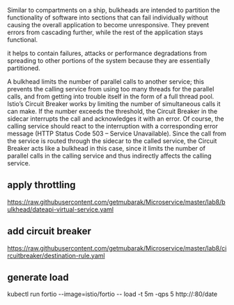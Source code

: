 
Similar to compartments on a ship, bulkheads are intended to partition the functionality of software into sections that can fail individually without causing the overall application to become unresponsive. They prevent errors from cascading further, while the rest of the application stays functional.

it helps to contain failures, attacks or performance degradations from spreading to other portions of the system because they are essentially partitioned.

A bulkhead limits the number of parallel calls to another service; this prevents the calling service from using too many threads for the parallel calls, and from getting into trouble itself in the form of a full thread pool. Istio’s Circuit Breaker works by limiting the number of simultaneous calls it can make. If the number exceeds the threshold, the Circuit Breaker in the sidecar interrupts the call and acknowledges it with an error. Of course, the calling service should react to the interruption with a corresponding error message (HTTP Status Code 503 – Service Unavailable). Since the call from the service is routed through the sidecar to the called service, the Circuit Breaker acts like a bulkhead in this case, since it limits the number of parallel calls in the calling service and thus indirectly affects the calling service.

## apply throttling
https://raw.githubusercontent.com/getmubarak/Microservice/master/lab8/bulkhead/dateapi-virtual-service.yaml


## add circuit breaker
https://raw.githubusercontent.com/getmubarak/Microservice/master/lab8/circuitbreaker/destination-rule.yaml


## generate load
kubectl run fortio --image=istio/fortio -- load -t 5m -qps 5 http://<gateway ip>:80/date
